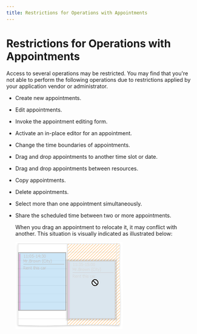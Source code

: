 ```yaml
---
title: Restrictions for Operations with Appointments
---
```

# Restrictions for Operations with Appointments
Access to several operations may be restricted. You may find that you're not able to perform the following operations due to restrictions applied by your application vendor or administrator.
* Create new appointments.
* Edit appointments.
* Invoke the appointment editing form.
* Activate an in-place editor for an appointment.
* Change the time boundaries of appointments.
* Drag and drop appointments to another time slot or date.
* Drag and drop appointments between resources.
* Copy appointments.
* Delete appointments.
* Select more than one appointment simultaneously.
* Share the scheduled time between two or more appointments.
	
	When you drag an appointment to relocate it, it may conflict with another. This situation is visually indicated as illustrated below:
	
	![Conflict](../../../images/img7975.png)